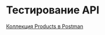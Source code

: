 # Тестирование API

[Коллекция Products в Postman](https://www.postman.com/spacecraft-specialist-84767532/workspace/study/collection/36005389-644dedab-6e47-478d-9739-d5b6736e0fc3?action=share&creator=36005389&active-environment=36005389-df4c953d-3c6c-4ef2-aa54-ae216f2367f4)
